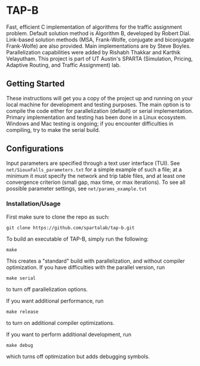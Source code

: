 # TAP-B

Fast, efficient C implementation of algorithms for the traffic assignment problem.
Default solution method is Algorithm B, developed by Robert Dial.
Link-based solution methods (MSA, Frank-Wolfe, conjugate and biconjugate Frank-Wolfe) are also provided.
Main implementations are by Steve Boyles.
Parallelization capabilities were added by Rishabh Thakkar and Karthik Velayutham.
This project is part of UT Austin's SPARTA (Simulation, Pricing, Adaptive Routing, and Traffic Assignment) lab.

## Getting Started

These instructions will get you a copy of the project up and running on your local machine for development and testing purposes.
The main option is to compile the code either for parallelization (default) or serial implementation.
Primary implementation and testing has been done in a Linux ecosystem.
Windows and Mac testing is ongoing; if you encounter difficulties in compiling, try to make the serial build.

## Configurations

Input parameters are specified through a text user interface (TUI).
See `net/SiouxFalls_parameters.txt` for a simple example of such a file; at a minimum it must specify the network and trip table files, and at least one convergence criterion (small gap, max time, or max iterations).
To see all possible parameter settings, see `net/params_example.txt`

### Installation/Usage

First make sure to clone the repo as such:

```
git clone https://github.com/spartalab/tap-b.git
```

To build an executable of TAP-B, simply run the following:

```
make
```

This creates a "standard" build with parallelization, and without compiler optimization.
If you have difficulties with the parallel version, run

```
make serial
```

to turn off parallelization options.

If you want additional performance, run

```
make release
```

to turn on additional compiler optimizations.

If you want to perform additional development, run

```
make debug
```

which turns off optimization but adds debugging symbols.

